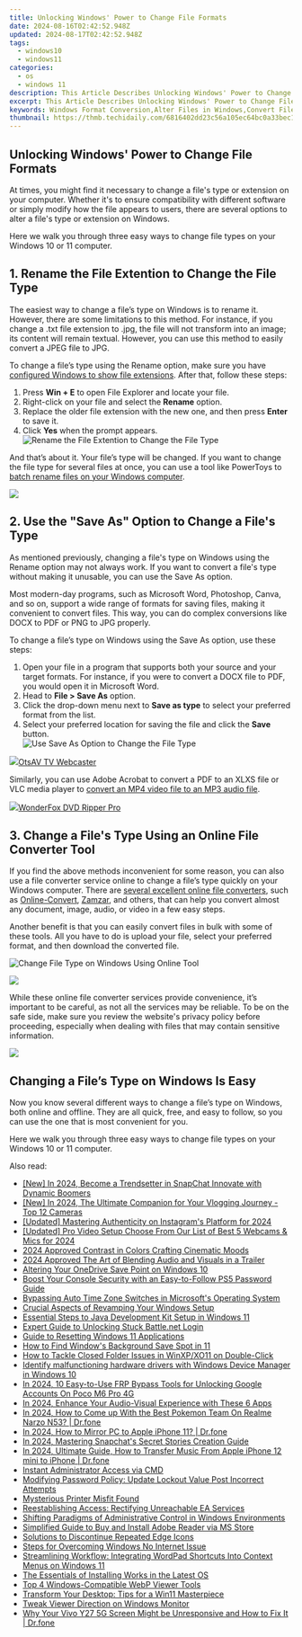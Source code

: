 ```yaml
---
title: Unlocking Windows' Power to Change File Formats
date: 2024-08-16T02:42:52.948Z
updated: 2024-08-17T02:42:52.948Z
tags:
  - windows10
  - windows11
categories:
  - os
  - windows 11
description: This Article Describes Unlocking Windows' Power to Change File Formats
excerpt: This Article Describes Unlocking Windows' Power to Change File Formats
keywords: Windows Format Conversion,Alter Files in Windows,Convert File Windows Style,Edit Windows File Types,Changing File Extensions Windows,Modify Windows File Formats,Enhance Windows File Change
thumbnail: https://thmb.techidaily.com/6816402dd23c56a105ec64bc0a33bec17942a9ec34c261fc2115b1bb0464ace8.jpg
---
```


## Unlocking Windows' Power to Change File Formats

 At times, you might find it necessary to change a file's type or extension on your computer. Whether it's to ensure compatibility with different software or simply modify how the file appears to users, there are several options to alter a file's type or extension on Windows.

 Here we walk you through three easy ways to change file types on your Windows 10 or 11 computer.

## 1\. Rename the File Extention to Change the File Type

 The easiest way to change a file’s type on Windows is to rename it. However, there are some limitations to this method. For instance, if you change a .txt file extension to .jpg, the file will not transform into an image; its content will remain textual. However, you can use this method to easily convert a JPEG file to JPG.

 To change a file’s type using the Rename option, make sure you have [configured Windows to show file extensions](https://www.makeuseof.com/ways-to-make-windows-10-show-file-extensions/). After that, follow these steps:

1. Press **Win + E** to open File Explorer and locate your file.
2. Right-click on your file and select the **Rename** option.
3. Replace the older file extension with the new one, and then press **Enter** to save it.
4. Click **Yes** when the prompt appears.  
![Rename the File Extention to Change the File Type](https://static1.makeuseofimages.com/wordpress/wp-content/uploads/2023/08/rename-the-file-extention-to-change-the-file-type.jpg)

 And that’s about it. Your file’s type will be changed. If you want to change the file type for several files at once, you can use a tool like PowerToys to [batch rename files on your Windows computer](https://www.makeuseof.com/batch-rename-files-powertoys-powerrename/).

<!-- affiliate ads begin -->
<a href="https://secure.2checkout.com/order/checkout.php?PRODS=4615471&QTY=1&AFFILIATE=108875&CART=1"><img src="https://images.wondershare.com/affiliate-image/affiliate_banners_en/max_782x90.png" border="0"></a>
<!-- affiliate ads end -->
## 2\. Use the "Save As" Option to Change a File's Type

 As mentioned previously, changing a file's type on Windows using the Rename option may not always work. If you want to convert a file's type without making it unusable, you can use the Save As option.

 Most modern-day programs, such as Microsoft Word, Photoshop, Canva, and so on, support a wide range of formats for saving files, making it convenient to convert files. This way, you can do complex conversions like DOCX to PDF or PNG to JPG properly.

 To change a file’s type on Windows using the Save As option, use these steps:

1. Open your file in a program that supports both your source and your target formats. For instance, if you were to convert a DOCX file to PDF, you would open it in Microsoft Word.
2. Head to **File > Save As** option.
3. Click the drop-down menu next to **Save as type** to select your preferred format from the list.
4. Select your preferred location for saving the file and click the **Save** button.  
![Use Save As Option to Change the File Type](https://static1.makeuseofimages.com/wordpress/wp-content/uploads/2023/08/use-save-as-option-to-change-the-file-type.jpg)
<!-- affiliate ads begin -->
<a href="https://otszone.ots7.com/order/checkout.php?PRODS=4713324&QTY=1&AFFILIATE=108875&CART=1"><img src="https://green.ots7.com/screenshots/OtsAV/OtsAVTV1.90-300x188.jpg" border="0">OtsAV TV Webcaster</a>
<!-- affiliate ads end -->

 Similarly, you can use Adobe Acrobat to convert a PDF to an XLXS file or VLC media player to [convert an MP4 video file to an MP3 audio file](https://www.makeuseof.com/how-to-convert-mp4-to-mp3/).

<!-- affiliate ads begin -->
<a href="https://secure.2checkout.com/order/checkout.php?PRODS=3922934&QTY=1&AFFILIATE=108875&CART=1"><img src="https://secure.avangate.com/images/merchant/4b0a0290ad7df100b77e86839989a75e/products/ripperpro.png" border="0">WonderFox DVD Ripper Pro</a>
<!-- affiliate ads end -->
## 3\. Change a File's Type Using an Online File Converter Tool

 If you find the above methods inconvenient for some reason, you can also use a file converter service online to change a file’s type quickly on your Windows computer. There are [several excellent online file converters](https://www.makeuseof.com/tag/free-online-file-converters/), such as [Online-Convert](https://www.online-convert.com/), [Zamzar](https://www.zamzar.com/), and others, that can help you convert almost any document, image, audio, or video in a few easy steps.

 Another benefit is that you can easily convert files in bulk with some of these tools. All you have to do is upload your file, select your preferred format, and then download the converted file.

![Change File Type on Windows Using Online Tool](https://static1.makeuseofimages.com/wordpress/wp-content/uploads/2023/08/change-file-type-on-windows-using-online-tool.jpg)
<!-- affiliate ads begin -->
<a href="https://secure.2checkout.com/order/checkout.php?PRODS=45152835&QTY=1&AFFILIATE=108875&CART=1"><img src="https://download.terabyteunlimited.com/banners/ad_800x450_d.jpg" border="0"></a>
<!-- affiliate ads end -->

 While these online file converter services provide convenience, it’s important to be careful, as not all the services may be reliable. To be on the safe side, make sure you review the website's privacy policy before proceeding, especially when dealing with files that may contain sensitive information.

<!-- affiliate ads begin -->
<a href="https://estore.winxdvd.com/order/checkout.php?PRODS=12653853&QTY=1&AFFILIATE=108875&CART=1"><img src="https://secure.avangate.com/images/merchant/bcb41ccdc4363c6848a1d760f26c28a0/products/14_videoproc-converter-ai-box.png" border="0"></a>
<!-- affiliate ads end -->
## Changing a File’s Type on Windows Is Easy

 Now you know several different ways to change a file’s type on Windows, both online and offline. They are all quick, free, and easy to follow, so you can use the one that is most convenient for you.

 Here we walk you through three easy ways to change file types on your Windows 10 or 11 computer.

<span class="atpl-alsoreadstyle">Also read:</span>
<div><ul>
<li><a href="https://snapchat-videos.techidaily.com/new-in-2024-become-a-trendsetter-in-snapchat-innovate-with-dynamic-boomers/"><u>[New] In 2024, Become a Trendsetter in SnapChat  Innovate with Dynamic Boomers</u></a></li>
<li><a href="https://youtube-tips.techidaily.com/n-2024-the-ultimate-companion-for-your-vlogging-journey-top-12-cameras/"><u>[New] In 2024, The Ultimate Companion for Your Vlogging Journey - Top 12 Cameras</u></a></li>
<li><a href="https://instagram-videos.techidaily.com/updated-mastering-authenticity-on-instagrams-platform-for-2024/"><u>[Updated] Mastering Authenticity on Instagram's Platform for 2024</u></a></li>
<li><a href="https://screen-sharing-recording.techidaily.com/updated-pro-video-setup-choose-from-our-list-of-best-5-webcams-and-mics-for-2024/"><u>[Updated] Pro Video Setup  Choose From Our List of Best 5 Webcams & Mics for 2024</u></a></li>
<li><a href="https://extra-lessons.techidaily.com/2024-approved-contrast-in-colors-crafting-cinematic-moods/"><u>2024 Approved  Contrast in Colors  Crafting Cinematic Moods</u></a></li>
<li><a href="https://fox-boxes.techidaily.com/2024-approved-the-art-of-blending-audio-and-visuals-in-a-trailer/"><u>2024 Approved  The Art of Blending Audio and Visuals in a Trailer</u></a></li>
<li><a href="https://win11-tips.techidaily.com/altering-your-onedrive-save-point-on-windows-10/"><u>Altering Your OneDrive Save Point on Windows 10</u></a></li>
<li><a href="https://games-able.techidaily.com/boost-your-console-security-with-an-easy-to-follow-ps5-password-guide/"><u>Boost Your Console Security with an Easy-to-Follow PS5 Password Guide</u></a></li>
<li><a href="https://win11-tips.techidaily.com/bypassing-auto-time-zone-switches-in-microsofts-operating-system/"><u>Bypassing Auto Time Zone Switches in Microsoft's Operating System</u></a></li>
<li><a href="https://win11-tips.techidaily.com/crucial-aspects-of-revamping-your-windows-setup/"><u>Crucial Aspects of Revamping Your Windows Setup</u></a></li>
<li><a href="https://win11-tips.techidaily.com/essential-steps-to-java-development-kit-setup-in-windows-11/"><u>Essential Steps to Java Development Kit Setup in Windows 11</u></a></li>
<li><a href="https://win11-tips.techidaily.com/expert-guide-to-unlocking-stuck-battlenet-login/"><u>Expert Guide to Unlocking Stuck Battle.net Login</u></a></li>
<li><a href="https://win11-tips.techidaily.com/guide-to-resetting-windows-11-applications/"><u>Guide to Resetting Windows 11 Applications</u></a></li>
<li><a href="https://win11-tips.techidaily.com/how-to-find-windows-background-save-spot-in-11/"><u>How to Find Window's Background Save Spot in 11</u></a></li>
<li><a href="https://win11-tips.techidaily.com/how-to-tackle-closed-folder-issues-in-winxpxo11-on-double-click/"><u>How to Tackle Closed Folder Issues in WinXP/XO11 on Double-Click</u></a></li>
<li><a href="https://review-topics.techidaily.com/identify-malfunctioning-hardware-drivers-with-windows-device-manager-in-windows-10-by-drivereasy-guide/"><u>Identify malfunctioning hardware drivers with Windows Device Manager in Windows 10</u></a></li>
<li><a href="https://easy-unlock-android.techidaily.com/in-2024-10-easy-to-use-frp-bypass-tools-for-unlocking-google-accounts-on-poco-m6-pro-4g-by-drfone-android/"><u>In 2024, 10 Easy-to-Use FRP Bypass Tools for Unlocking Google Accounts On Poco M6 Pro 4G</u></a></li>
<li><a href="https://fox-glue.techidaily.com/in-2024-enhance-your-audio-visual-experience-with-these-6-apps/"><u>In 2024, Enhance Your Audio-Visual Experience with These 6 Apps</u></a></li>
<li><a href="https://pokemon-go-android.techidaily.com/in-2024-how-to-come-up-with-the-best-pokemon-team-on-realme-narzo-n53-drfone-by-drfone-virtual-android/"><u>In 2024, How to Come up With the Best Pokemon Team On Realme Narzo N53? | Dr.fone</u></a></li>
<li><a href="https://screen-mirror.techidaily.com/in-2024-how-to-mirror-pc-to-apple-iphone-11-drfone-by-drfone-ios/"><u>In 2024, How to Mirror PC to Apple iPhone 11? | Dr.fone</u></a></li>
<li><a href="https://snapchat-videos.techidaily.com/in-2024-mastering-snapchats-secret-stories-creation-guide/"><u>In 2024, Mastering Snapchat's Secret Stories Creation Guide</u></a></li>
<li><a href="https://iphone-transfer.techidaily.com/in-2024-ultimate-guide-how-to-transfer-music-from-apple-iphone-12-mini-to-iphone-drfone-by-drfone-transfer-from-ios/"><u>In 2024, Ultimate Guide, How to Transfer Music From Apple iPhone 12 mini to iPhone | Dr.fone</u></a></li>
<li><a href="https://win11-tips.techidaily.com/instant-administrator-access-via-cmd/"><u>Instant Administrator Access via CMD</u></a></li>
<li><a href="https://win11-tips.techidaily.com/modifying-password-policy-update-lockout-value-post-incorrect-attempts/"><u>Modifying Password Policy: Update Lockout Value Post Incorrect Attempts</u></a></li>
<li><a href="https://printer-issues.techidaily.com/mysterious-printer-misfit-found/"><u>Mysterious Printer Misfit Found</u></a></li>
<li><a href="https://win11-tips.techidaily.com/reestablishing-access-rectifying-unreachable-ea-services/"><u>Reestablishing Access: Rectifying Unreachable EA Services</u></a></li>
<li><a href="https://win11-tips.techidaily.com/shifting-paradigms-of-administrative-control-in-windows-environments/"><u>Shifting Paradigms of Administrative Control in Windows Environments</u></a></li>
<li><a href="https://win11-tips.techidaily.com/simplified-guide-to-buy-and-install-adobe-reader-via-ms-store/"><u>Simplified Guide to Buy and Install Adobe Reader via MS Store</u></a></li>
<li><a href="https://win11-tips.techidaily.com/solutions-to-discontinue-repeated-edge-icons/"><u>Solutions to Discontinue Repeated Edge Icons</u></a></li>
<li><a href="https://win11-tips.techidaily.com/steps-for-overcoming-windows-no-internet-issue/"><u>Steps for Overcoming Windows No Internet Issue</u></a></li>
<li><a href="https://win11-tips.techidaily.com/streamlining-workflow-integrating-wordpad-shortcuts-into-context-menus-on-windows-11/"><u>Streamlining Workflow: Integrating WordPad Shortcuts Into Context Menus on Windows 11</u></a></li>
<li><a href="https://win11-tips.techidaily.com/the-essentials-of-installing-works-in-the-latest-os/"><u>The Essentials of Installing Works in the Latest OS</u></a></li>
<li><a href="https://win11.techidaily.com/top-4-windows-compatible-webp-viewer-tools/"><u>Top 4 Windows-Compatible WebP Viewer Tools</u></a></li>
<li><a href="https://win11-tips.techidaily.com/transform-your-desktop-tips-for-a-win11-masterpiece/"><u>Transform Your Desktop: Tips for a Win11 Masterpiece</u></a></li>
<li><a href="https://win11-tips.techidaily.com/tweak-viewer-direction-on-windows-monitor/"><u>Tweak Viewer Direction on Windows Monitor</u></a></li>
<li><a href="https://howto.techidaily.com/why-your-vivo-y27-5g-screen-might-be-unresponsive-and-how-to-fix-it-drfone-by-drfone-fix-android-problems-fix-android-problems/"><u>Why Your Vivo Y27 5G Screen Might be Unresponsive and How to Fix It | Dr.fone</u></a></li>
</ul></div>

<ins class="adsbygoogle"
      style="display:block"
      data-ad-client="ca-pub-7571918770474297"
      data-ad-slot="8358498916"
      data-ad-format="auto"
      data-full-width-responsive="true"></ins>